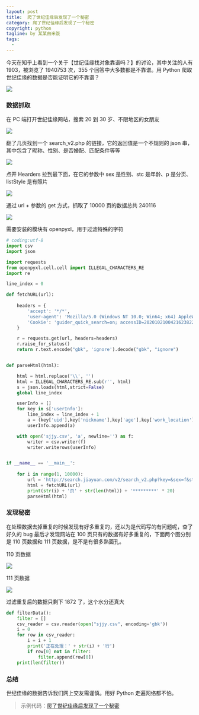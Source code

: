 ```yaml
---
layout: post     
title:  爬了世纪佳缘后发现了一个秘密
category: 爬了世纪佳缘后发现了一个秘密
copyright: python                           
tagline: by 某某白米饭           
tags: 
  - 
---
```


今天在知乎上看到一个关于【世纪佳缘找对象靠谱吗？】的讨论，其中关注的人有 1903，被浏览了 1940753 次，355 个回答中大多数都是不靠谱。用 Python 爬取世纪佳缘的数据是否能证明它的不靠谱？
<!--more-->

![](http://www.justdopython.com/assets/images/2020/10/sjjy/s_0.png)

### 数据抓取

在 PC 端打开世纪佳缘网站，搜索 20 到 30 岁、不限地区的女朋友

![](http://www.justdopython.com/assets/images/2020/10/sjjy/s_1.png)

翻了几页找到一个 search_v2.php 的链接，它的返回值是一个不规则的 json 串，其中包含了昵称、性别、是否婚配、匹配条件等等

![](http://www.justdopython.com/assets/images/2020/10/sjjy/s_2.png)

点开 Hearders 拉到最下面，在它的参数中 sex 是性别、stc 是年龄、p 是分页、listStyle 是有照片

![](http://www.justdopython.com/assets/images/2020/10/sjjy/s_3.png)

通过 url + 参数的 get 方式，抓取了 10000 页的数据总共 240116

![](http://www.justdopython.com/assets/images/2020/10/sjjy/s_4.png)

需要安装的模块有 openpyxl，用于过滤特殊的字符

```python
# coding:utf-8
import csv
import json

import requests
from openpyxl.cell.cell import ILLEGAL_CHARACTERS_RE
import re

line_index = 0

def fetchURL(url):
   
    headers = {
        'accept': '*/*',
        'user-agent': 'Mozilla/5.0 (Windows NT 10.0; Win64; x64) AppleWebKit/537.36 (KHTML, like Gecko) Chrome/86.0.4240.75 Safari/537.36',
        'Cookie': 'guider_quick_search=on; accessID=20201021004216238222; PHPSESSID=11117cc60f4dcafd131b69d542987a46; is_searchv2=1; SESSION_HASH=8f93eeb87a87af01198f418aa59bccad9dbe5c13; user_access=1; Qs_lvt_336351=1603457224; Qs_pv_336351=4391272815204901400%2C3043552944961503700'
    }

    r = requests.get(url, headers=headers)
    r.raise_for_status()
    return r.text.encode("gbk", 'ignore').decode("gbk", "ignore")


def parseHtml(html):

    html = html.replace('\\', '')
    html = ILLEGAL_CHARACTERS_RE.sub(r'', html)
    s = json.loads(html,strict=False)
    global line_index

    userInfo = []
    for key in s['userInfo']:
        line_index = line_index + 1
        a = (key['uid'],key['nickname'],key['age'],key['work_location'],key['height'],key['education'],key['matchCondition'],key['marriage'],key['shortnote'].replace('\n',' '))
        userInfo.append(a)

    with open('sjjy.csv', 'a', newline='') as f:
        writer = csv.writer(f)
        writer.writerows(userInfo)


if __name__ == '__main__':
    
    for i in range(1, 10000):
        url = 'http://search.jiayuan.com/v2/search_v2.php?key=&sex=f&stc=23:1,2:20.30&sn=default&sv=1&p=' + str(i) + '&f=select&listStyle=bigPhoto'
        html = fetchURL(url)
        print(str(i) + '页' + str(len(html)) + '*********' * 20)
        parseHtml(html)

```

### 发现秘密

在处理数据去掉重复的时候发现有好多重复的，还以为是代码写的有问题呢，查了好久的 bug 最后才发现网站在 100 页只有的数据有好多重复的，下面两个图分别是 110 页数据和 111 页数据，是不是有很多熟面孔。

110 页数据

![](http://www.justdopython.com/assets/images/2020/10/sjjy/s_5.png)

111 页数据

![](http://www.justdopython.com/assets/images/2020/10/sjjy/s_6.png)

过滤重复后的数据只剩下 1872 了，这个水分还真大

```python
def filterData():
    filter = []
    csv_reader = csv.reader(open("sjjy.csv", encoding='gbk'))
    i = 0
    for row in csv_reader:
        i = i + 1
        print('正在处理：' + str(i) + '行')
        if row[0] not in filter:
            filter.append(row[0])
    print(len(filter))
```



### 总结

世纪佳缘的数据告诉我们网上交友需谨慎。用好 Python 走遍网络都不怕。

> 示例代码：[爬了世纪佳缘后发现了一个秘密](https://github.com/JustDoPython/python-examples/tree/master/moumoubaimifan/sjjy)